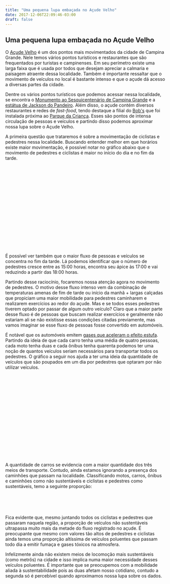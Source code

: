 ```yaml
---
title: "Uma pequena lupa embaçada no Açude Velho"
date: 2017-12-06T22:09:46-03:00
draft: false
---
```

  
<div class="container">
    <div class="row">
      <h2>Uma pequena lupa embaçada no Açude Velho</h2>
      <p>O <a href="https://www.google.com.br/maps/place/A%C3%A7ude+Velho/@-7.2254326,-35.8828375,17z/data=!3m1!4b1!4m5!3m4!1s0x7ac1e50873c3cd5:0x363a371535b8eb22!8m2!3d-7.2266407!4d-35.8831956">Açude Velho</a> é um dos pontos mais movimentados da cidade de Campina Grande. Nele temos vários pontos turísticos e restaurantes que são frequentados por turistas e campinenses. Em seu perímetro existe uma larga faixa que é usada por todos que desejam apreciar a calmaria e paisagem atraente dessa localidade. Também é importante ressaltar que o movimento de veículos no local é bastante intenso e que o açude dá acesso a diversas partes da cidade.</p>
      <p>Dentre os vários pontos turísticos que podemos acessar nessa localidade, se encontra o <a href="https://www.google.com.br/maps/place/Monumento+ao+Sesquicenten%C3%A1rio+de+Campina+Grande/@-7.2261531,-35.8843413,19.75z/data=!4m13!1m7!3m6!1s0x7ac1e50873c3cd5:0x363a371535b8eb22!2sA%C3%A7ude+Velho!3b1!8m2!3d-7.2266407!4d-35.8831956!3m4!1s0x7ac1e451d787139:0xeb7890b1bad27070!8m2!3d-7.2260623!4d-35.8843437">Monumento ao Sesquicentenário de Campina Grande</a> e a <a href="https://www.google.com.br/maps/place/Monumento+Jackson+do+Pandeiro/@-7.2245114,-35.8801692,21z/data=!4m13!1m7!3m6!1s0x7ac1e50873c3cd5:0x363a371535b8eb22!2sA%C3%A7ude+Velho!3b1!8m2!3d-7.2266407!4d-35.8831956!3m4!1s0x7ac1e5a841705db:0xf057b8b163dd7221!8m2!3d-7.2244291!4d-35.8801226">estátua de Jackson do Pandeiro</a>. Além disso, o açude contém diversos restaurantes e redes de <i>fast-food</i>, tendo destaque a filial do <a href="https://www.google.com.br/maps/place/Bob's+-+Campina+Grande/@-7.2266996,-35.8804727,19.83z/data=!4m13!1m7!3m6!1s0x7ac1e50873c3cd5:0x363a371535b8eb22!2sA%C3%A7ude+Velho!3b1!8m2!3d-7.2266407!4d-35.8831956!3m4!1s0x7ac1e5b0feb9c19:0x213b42e85445d87!8m2!3d-7.2268552!4d-35.8804464">Bob's</a> que foi instalada próxima ao <a href="https://www.google.com.br/maps/place/Parque+da+Crian%C3%A7a/@-7.2265791,-35.8785105,18.13z/data=!4m13!1m7!3m6!1s0x7ac1e50873c3cd5:0x363a371535b8eb22!2sA%C3%A7ude+Velho!3b1!8m2!3d-7.2266407!4d-35.8831956!3m4!1s0x7ac1e5bc831e2f3:0x81c496cd609fb605!8m2!3d-7.22682!4d-35.8780861">Parque da Criança</a>. Esses são pontos de intensa circulação de pessoas e veículos e partindo disso podemos aproximar nossa lupa sobre o Açude Velho.</p>
      <p>A primeira questão que trataremos é sobre a movimentação de ciclistas e pedestres nessa localidade. Buscando entender melhor em que horários existe maior movimentação, é possível notar no gráfico abaixo que o movimento de pedestres e ciclistas é maior no início do dia e no fim da tarde.
      </p>
      <div class="row visu1" id="chart1">
        <svg width="960" height="500" id = "visu1"></svg>
      </div>
      <p>É possível ver também que o maior fluxo de pessoas e veículos se concentra no fim da tarde. Lá podemos identificar que o número de pedestres cresce entre as 15:00 horas, encontra seu ápice às 17:00 e vai reduzindo a partir das 18:00 horas.</p>
      <p>Partindo desse raciocínio, focaremos nossa atenção agora no movimento de pedestres. O motivo desse fluxo intenso vem da combinação de temperaturas amenas de fim de tarde ou início da manhã + largas calçadas que propiciam uma maior mobilidade para pedestres caminharem e realizarem exercícios ao redor do açude. Mas e se todos esses pedestres tiverem optado por passar de algum outro veículo? Claro que a maior parte desse fluxo é de pessoas que buscam realizar exercícios e geralmente não estariam ali se não existisse essas condições citadas previamente, mas vamos imaginar se esse fluxo de pessoas fosse convertido em automóveis.</p>
      <p>É notável que os automóveis emitem <a href="https://exame.abril.com.br/brasil/carros-representam-726-da-emissao-de-gases-efeito-estufa-em-sp/">gases que aceleram o efeito estufa</a>. Partindo da ideia de que cada carro tenha uma média de quatro pessoas, cada moto tenha duas e cada ônibus tenha quarenta podemos ter uma noção de quantos veículos seriam necessários para transportar todos os pedestres. O gráfico a seguir nos ajuda a ter uma ideia da quantidade de veículos que são poupados em um dia por pedestres que optaram por não utilizar veículos.
      </p>
      <div class="row visu2" id="chart2">
        <svg width="960" height="500" id = "visu2"></svg>
      </div>
      <p>A quantidade de carros se evidencia com a maior quantidade dos três meios de transporte. Contudo, ainda estamos ignorando a presença dos caminhões que passam na localidade. Classificando motos, carros, ônibus e caminhões como não sustentáveis e ciclistas e pedestres como sustentáveis, temo a seguinte proporção:</p>
      <div class="row visu3" id="chart3">
        <svg width="960" height="100" id = "visu3"></svg>
      </div>
      <p>Fica evidente que, mesmo juntando todos os ciclistas e pedestres que passaram naquela região, a proporção de veículos não sustentáveis ultrapassa muito mais da metade do fluxo registrado no açude. É preocupante que mesmo com valores tão altos de pedestres e ciclistas ainda temos uma proporção altíssima de veículos poluentes que passam todo dia a emitir fumaça e gases tóxicos na atmosfera.   
      </p>
      <p>Infelizmente ainda não existem meios de locomoção mais sustentáveis (como metrôs) na cidade e isso implica numa maior necessidade desses veículos poluentes. É importante que se preocupemos com a mobilidade aliada à sustentabilidade pois as duas afetam nosso cotidiano, contudo a segunda só é percebível quando aproximamos nossa lupa sobre os dados.
      </p>
    </div>
  <script src="https://d3js.org/d3.v4.min.js"></script>
  <script src="/BlogVisualizacao/post/static/visualizacao-acude.js"></script>
</div>